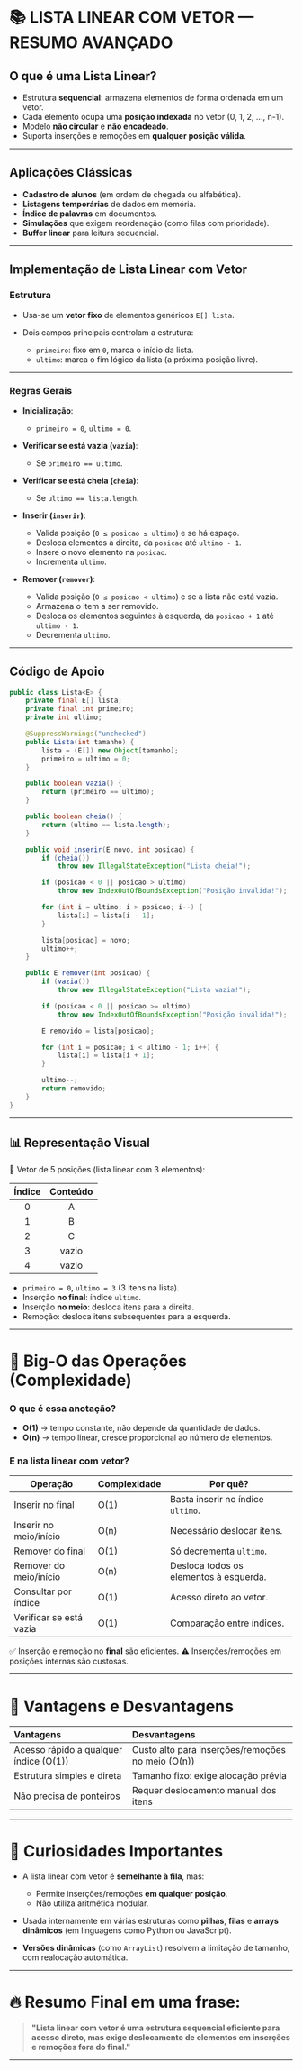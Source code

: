# 📚 LISTA LINEAR COM VETOR — RESUMO AVANÇADO

## O que é uma Lista Linear?

* Estrutura **sequencial**: armazena elementos de forma ordenada em um vetor.
* Cada elemento ocupa uma **posição indexada** no vetor (0, 1, 2, ..., n-1).
* Modelo **não circular** e **não encadeado**.
* Suporta inserções e remoções em **qualquer posição válida**.

---

## Aplicações Clássicas

* **Cadastro de alunos** (em ordem de chegada ou alfabética).
* **Listagens temporárias** de dados em memória.
* **Índice de palavras** em documentos.
* **Simulações** que exigem reordenação (como filas com prioridade).
* **Buffer linear** para leitura sequencial.

---

## Implementação de Lista Linear com Vetor

### Estrutura

* Usa-se um **vetor fixo** de elementos genéricos `E[] lista`.
* Dois campos principais controlam a estrutura:

  * `primeiro`: fixo em `0`, marca o início da lista.
  * `ultimo`: marca o fim lógico da lista (a próxima posição livre).

---

### Regras Gerais

* **Inicialização**:

  * `primeiro = 0`, `ultimo = 0`.
* **Verificar se está vazia (`vazia`)**:

  * Se `primeiro == ultimo`.
* **Verificar se está cheia (`cheia`)**:

  * Se `ultimo == lista.length`.
* **Inserir (`inserir`)**:

  * Valida posição (`0 ≤ posicao ≤ ultimo`) e se há espaço.
  * Desloca elementos à direita, da `posicao` até `ultimo - 1`.
  * Insere o novo elemento na `posicao`.
  * Incrementa `ultimo`.
* **Remover (`remover`)**:

  * Valida posição (`0 ≤ posicao < ultimo`) e se a lista não está vazia.
  * Armazena o item a ser removido.
  * Desloca os elementos seguintes à esquerda, da `posicao + 1` até `ultimo - 1`.
  * Decrementa `ultimo`.

---

## Código de Apoio

```java
public class Lista<E> {
    private final E[] lista;
    private final int primeiro;
    private int ultimo;

    @SuppressWarnings("unchecked")
    public Lista(int tamanho) {
        lista = (E[]) new Object[tamanho];
        primeiro = ultimo = 0;
    }

    public boolean vazia() {
        return (primeiro == ultimo);
    }

    public boolean cheia() {
        return (ultimo == lista.length);
    }

    public void inserir(E novo, int posicao) {
        if (cheia())
            throw new IllegalStateException("Lista cheia!");

        if (posicao < 0 || posicao > ultimo)
            throw new IndexOutOfBoundsException("Posição inválida!");

        for (int i = ultimo; i > posicao; i--) {
            lista[i] = lista[i - 1];
        }

        lista[posicao] = novo;
        ultimo++;
    }

    public E remover(int posicao) {
        if (vazia())
            throw new IllegalStateException("Lista vazia!");

        if (posicao < 0 || posicao >= ultimo)
            throw new IndexOutOfBoundsException("Posição inválida!");

        E removido = lista[posicao];

        for (int i = posicao; i < ultimo - 1; i++) {
            lista[i] = lista[i + 1];
        }

        ultimo--;
        return removido;
    }
}
```

---

## 📊 Representação Visual

🔷 Vetor de 5 posições (lista linear com 3 elementos):

| Índice | Conteúdo |
| :----: | :------: |
|    0   |     A    |
|    1   |     B    |
|    2   |     C    |
|    3   |   vazio  |
|    4   |   vazio  |

* `primeiro = 0`, `ultimo = 3` (3 itens na lista).
* Inserção **no final**: índice `ultimo`.
* Inserção **no meio**: desloca itens para a direita.
* Remoção: desloca itens subsequentes para a esquerda.

---

# 🚀 Big-O das Operações (Complexidade)

### O que é essa anotação?

* **O(1)** → tempo constante, não depende da quantidade de dados.
* **O(n)** → tempo linear, cresce proporcional ao número de elementos.

### E na lista linear com vetor?

| Operação                | Complexidade | Por quê?                               |
| ----------------------- | ------------ | -------------------------------------- |
| Inserir no final        | O(1)         | Basta inserir no índice `ultimo`.      |
| Inserir no meio/início  | O(n)         | Necessário deslocar itens.             |
| Remover do final        | O(1)         | Só decrementa `ultimo`.                |
| Remover do meio/início  | O(n)         | Desloca todos os elementos à esquerda. |
| Consultar por índice    | O(1)         | Acesso direto ao vetor.                |
| Verificar se está vazia | O(1)         | Comparação entre índices.              |

✅ Inserção e remoção no **final** são eficientes.
⚠️ Inserções/remoções em posições internas são custosas.

---

# 📌 Vantagens e Desvantagens

| Vantagens                              | Desvantagens                                      |
| :------------------------------------- | :------------------------------------------------ |
| Acesso rápido a qualquer índice (O(1)) | Custo alto para inserções/remoções no meio (O(n)) |
| Estrutura simples e direta             | Tamanho fixo: exige alocação prévia               |
| Não precisa de ponteiros               | Requer deslocamento manual dos itens              |

---

# 🧠 Curiosidades Importantes

* A lista linear com vetor é **semelhante à fila**, mas:

  * Permite inserções/remoções **em qualquer posição**.
  * Não utiliza aritmética modular.
* Usada internamente em várias estruturas como **pilhas**, **filas** e **arrays dinâmicos** (em linguagens como Python ou JavaScript).
* **Versões dinâmicas** (como `ArrayList`) resolvem a limitação de tamanho, com realocação automática.

---

# 🔥 Resumo Final em uma frase:

> **"Lista linear com vetor é uma estrutura sequencial eficiente para acesso direto, mas exige deslocamento de elementos em inserções e remoções fora do final."**

---


